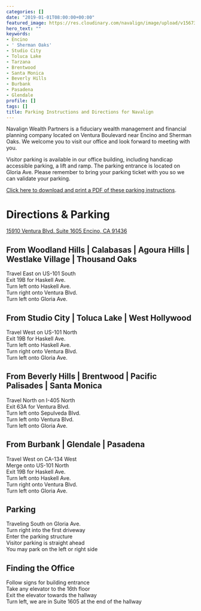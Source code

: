 ```yaml
---
categories: []
date: "2019-01-01T08:00:00+00:00"
featured_image: https://res.cloudinary.com/navalign/image/upload/v1567355946/office_map_ucqstc.jpg
hero_text: ""
keywords:
- Encino
- ' Sherman Oaks'
- Studio City
- Toluca Lake
- Tarzana
- Brentwood
- Santa Monica
- Beverly Hills
- Burbank
- Pasadena
- Glendale
profile: []
tags: []
title: Parking Instructions and Directions for Navalign
---
```

Navalign Wealth Partners is a fiduciary wealth management and financial planning company located on Ventura Boulevard near Encino and Sherman Oaks. We welcome you to visit our office and look forward to meeting with you.

Visitor parking is available in our office building, including handicap accessible parking, a lift and ramp. The parking entrance is located on Gloria Ave. Please remember to bring your parking ticket with you so we can validate your parking.

[Click here to download and print a PDF of these parking instructions](https://res.cloudinary.com/navalign/image/upload/c_limit,h_512,w_512/v1570552004/Navalign_Office_Directions_Parking_ignwvm.pdf "Getting to Navalign, directions and parking instructions").

# Directions & Parking

[15910 Ventura Blvd. Suite 1605 Encino, CA 91436](https://www.google.com/maps/dir//Navalign+Wealth+Partners)

## From Woodland Hills | Calabasas | Agoura Hills | Westlake Village | Thousand Oaks

Travel East on US-101 South  
Exit 19B for Haskell Ave.  
Turn left onto Haskell Ave.  
Turn right onto Ventura Blvd.  
Turn left onto Gloria Ave.

## From Studio City | Toluca Lake | West Hollywood

Travel West on US-101 North  
Exit 19B for Haskell Ave.  
Turn left onto Haskell Ave.  
Turn right onto Ventura Blvd.  
Turn left onto Gloria Ave.

## From Beverly Hills | Brentwood | Pacific Palisades | Santa Monica

Travel North on I-405 North  
Exit 63A for Ventura Blvd.  
Turn left onto Sepulveda Blvd.  
Turn left onto Ventura Blvd.  
Turn left onto Gloria Ave.

## From Burbank | Glendale | Pasadena

Travel West on CA-134 West  
Merge onto US-101 North  
Exit 19B for Haskell Ave.  
Turn left onto Haskell Ave.  
Turn right onto Ventura Blvd.  
Turn left onto Gloria Ave.

## Parking

Traveling South on Gloria Ave.  
Turn right into the first driveway  
Enter the parking structure  
Visitor parking is straight ahead  
You may park on the left or right side

## Finding the Office

Follow signs for building entrance  
Take any elevator to the 16th floor  
Exit the elevator towards the hallway  
Turn left, we are in Suite 1605 at the end of the hallway